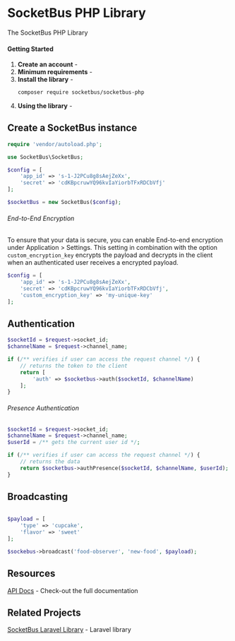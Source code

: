 # SocketBus PHP Library
The SocketBus PHP Library 

#### Getting Started
1.  **Create an account** - 
1.  **Minimum requirements** -
1.  **Install the library** -
    ```bash
    composer require socketbus/socketbus-php
    ```
1.  **Using the library** -
 
## Create a SocketBus instance

```php
require 'vendor/autoload.php';

use SocketBus\SocketBus;

$config = [
    'app_id' => 's-1-J2PCu8g8sAejZeXx',
    'secret' => 'cdKBpcruwYQ96kvIaYiorbTFxRDCbVfj'
];

$socketBus = new SocketBus($config);
```

###### End-to-End Encryption
To ensure that your data is secure, you can enable End-to-end encryption under Application > Settings. This setting in combination with the option `custom_encryption_key` encrypts the payload and decrypts in the client when an authenticated user receives a encrypted payload.
```php
$config = [
    'app_id' => 's-1-J2PCu8g8sAejZeXx',
    'secret' => 'cdKBpcruwYQ96kvIaYiorbTFxRDCbVfj',
    'custom_encryption_key' => 'my-unique-key'
];
```


## Authentication

```php
$socketId = $request->socket_id;
$channelName = $request->channel_name;

if (/** verifies if user can access the request channel */) {
    // returns the token to the client
    return [
        'auth' => $socketbus->auth($socketId, $channelName)
    ];
}

```

###### Presence Authentication

```php
$socketId = $request->socket_id;
$channelName = $request->channel_name;
$userId = /** gets the current user id */;

if (/** verifies if user can access the request channel */) {
    // returns the data
    return $socketbus->authPresence($socketId, $channelName, $userId);
}
```

## Broadcasting

```php

$payload = [
    'type' => 'cupcake',
    'flavor' => 'sweet'
];

$sockebus->broadcast('food-observer', 'new-food', $payload);
```

## Resources
[API Docs](https://socketbus.com/docs) - Check-out the full documentation

## Related Projects
[SocketBus Laravel Library](https://github.com/SocketBus/socketbus-laravel) - Laravel library